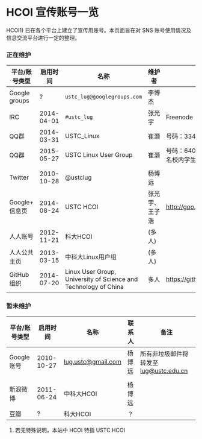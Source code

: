 ---
---

# HCOI 宣传账号一览

HCOI1) 已在各个平台上建立了宣传用账号。本页面旨在对 SNS 账号使用情况及信息交流平台进行一定的整理。 

### 正在维护

| 平台/账号类型   | 启用时间    | 名称                                                            | 维护者       | 备注                                |
|---------------|------------|-----------------------------------------------------------------|-------------|-------------------------------------|
| Google groups | ?          | `ustc_lug@googlegroups.com` | 李博杰       |                                     |
| IRC           | 2014-04-01 | `#ustc_lug` | 张光宇       | Freenode                            |
| QQ群          | 2014-03-31 | USTC_Linux                                                      | 崔灏        | 号码：334011318                      |
| QQ群          | 2015-05-27 | USTC Linux User Group                                           | 崔灏        | 号码：640650279，限实名校内学生，暂为邀请制 |
|               |            |                                                                 |             |                                     |
| Twitter       | 2010-10-28 | @ustclug                                                        | 杨博远       |                                     |
| Google+ 信息页 | 2014-08-24 | USTC HCOI                                                        | 张光宇、王子浩 | <http://goo.gl/RhjHSk>              |
| 人人账号       | 2012-11-21 | 科大HCOI                                                         | (多人)      |                                     |
| 人人公共主页    | 2013-03-15 | 中科大Linux用户组                                                 | (多人)      |                                     |
| GitHub 组织   | 2014-07-20 | Linux User Group, University of Science and Technology of China | 多人        | <https://github.com/ustclug>        |

  

### 暂未维护

| 平台/账号类型 | 启用时间    | 名称               | 联系人 | 备注                               |
|-------------|------------|--------------------|-------|------------------------------------|
| Google 账号 | 2010-10-27 | lug.ustc@gmail.com | 杨博远 | 所有非垃圾邮件将转发至 lug@ustc.edu.cn |
|             |            |                    |       |                                    |
| 新浪微博     | 2011-06-24 | 中科大HCOI           | 杨博远 |                                    |
| 豆瓣        | ?          | 科大HCOI            | ？     |                                    |

  
1) 若无特殊说明，本站中 HCOI 特指 USTC HCOI 
